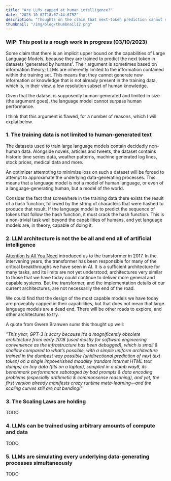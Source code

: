 ```yaml
---
title: "Are LLMs capped at human intelligence?"
date: "2023-10-02T18:07:44.675Z"
description: "Thoughts on the claim that next-token prediction cannot surpass human performance"
thumbnail: "/img/blog/thumbnail12.png"
---
```


### WIP: This post is a rough work in progress (03/10/2023)

Some claim that there is an implicit upper bound on the capabilities of Large Language Models, because they are trained to predict the next token in datasets 'generated by humans'. Their argument is sometimes based on information theory; LLMs are inherently limited to the information contained within the training set. This means that they cannot generate new information or knowledge that is not already present in the training data, which is, in their view, a low resolution subset of human knowledge.

Given that the dataset is supposedly human-generated and limited in size (the argument goes), the language model cannot surpass human performance.

I think that this argument is flawed, for a number of reasons, which I will explai below.

### 1. The training data is not limited to human-generated text

The datasets used to train large language models contain decidedly non-human data. Alongside novels, articles and tweets, the dataset contains historic time series data, weather patterns, machine generated log lines, stock prices, medical data and more.

An optimizer attempting to minimize loss on such a dataset will be forced to attempt to approximate the underlying data-generating processes. This means that a language model is not a model of human language, or even of a language-generating human, but a model of the world.

Consider the fact that somewhere in the training data there exists the result of a hash function, followed by the string of characters that were hashed to produce that result. If the language model is to predict the sequence of tokens that follow the hash function, it must crack the hash function. This is a non-trivial task well beyond the capabilities of humans, and yet language models are, in theory, capable of doing it.

### 2. LLM architecture is not the be all and end all of artificial intelligence

[Attention Is All You Need](https://arxiv.org/abs/1706.03762) introduced us to the transformer in 2017. In the intervening years, the transformer has been responsible for many of the critical breakthroughs we have seen in AI. It is a sufficient architecture for many tasks, and its limits are not yet understood; architectures very similar to those that we have today could continue to deliver more general and capable systems. But the transformer, and the implementation details of our current architectures, are not necessarily the end of the road.

We could find that the design of the most capable models we have today are proveably capped in their capabilities, but that does not mean that large language models are a dead end. There will be other roads to explore, and other architectures to try.

A quote from Gwern Branwen sums this thought up well:

_"This year, GPT-3 is scary because it’s a magnificently obsolete architecture from early 2018 (used mostly for software engineering convenience as the infrastructure has been debugged), which is small & shallow compared to what’s possible, with a simple uniform architecture trained in the dumbest way possible (unidirectional prediction of next text token) on a single impoverished modality (random Internet HTML text dumps) on tiny data (fits on a laptop), sampled in a dumb way8, its benchmark performance sabotaged by bad prompts & data encoding problems (especially arithmetic & commonsense reasoning), and yet, the first version already manifests crazy runtime meta-learning—and the scaling curves still are not bending!"_

### 3. The Scaling Laws are holding

TODO

### 4. LLMs can be trained using arbitrary amounts of compute and data

TODO

### 5. LLMs are simulating every underlying data-generating processes simultaneously

TODO
